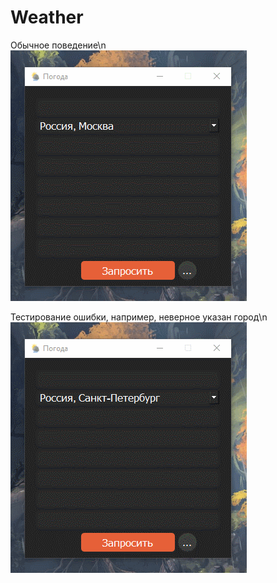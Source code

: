 # Weather

Обычное поведение\n
![](https://github.com/TooMuchInLove/Weather/blob/main/gif/weather.gif)

Тестирование ошибки, например, неверное указан город\n
![](https://github.com/TooMuchInLove/Weather/blob/main/gif/weather_error.gif)
